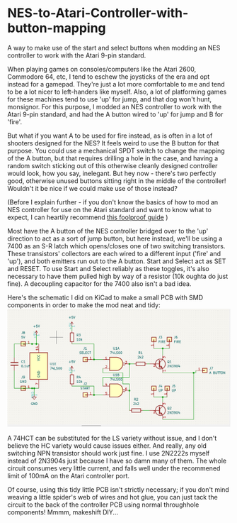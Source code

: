 # NES-to-Atari-Controller-with-button-mapping
A way to make use of the start and select buttons when modding an NES controller to work with the Atari 9-pin standard.

When playing games on consoles/computers like the Atari 2600, Commodore 64, etc, I tend to eschew the joysticks of the era and opt instead for a gamepad. They're just a lot more comfortable to me and tend to be a lot nicer to left-handers like myself. Also, a lot of platforming games for these machines tend to use 'up' for jump, and that dog won't hunt, monsignor. For this purpose, I modded an NES controller to work with the Atari 9-pin standard, and had the A button wired to 'up' for jump and B for 'fire'.

But what if you want A to be used for fire instead, as is often in a lot of shooters designed for the NES? It feels weird to use the B button for that purpose. You could use a mechanical SPDT switch to change the mapping of the A button, but that requires drilling a hole in the case, and having a random switch sticking out of this otherwise cleanly designed controller would look, how you say, inelegant. But hey now - there's two perfectly good, otherwise unused buttons sitting right in the middle of the controller! Wouldn't it be nice if we could make use of those instead?

(Before I explain further - if you don't know the basics of how to mod an NES controller for use on the Atari standard and want to know what to expect, I can heartily recommend [this foolproof guide](https://raskulous.com/2020/02/convert-an-original-nes-controller-for-use-on-commodore-64-amiga-atari-and-many-others/) )

Most have the A button of the NES controller bridged over to the 'up' direction to act as a sort of jump button, but here instead, we'll be using a 7400 as an S-R latch which opens/closes one of two switching transistors. These transistors' collectors are each wired to a different input ('fire' and 'up'), and both emitters run out to the A button. Start and Select act as SET and RESET. To use Start and Select reliably as these toggles, it's also necessary to have them pulled high by way of a resistor (10k oughta do just fine). A decoupling capacitor for the 7400 also isn't a bad idea. 

Here's the schematic I did on KiCad to make a small PCB with SMD components in order to make the mod neat and tidy:
![schematic](https://github.com/nateo87/NES-to-Atari-Controller-with-button-mapping/blob/main/ButtonMappingSwapSchematic.png)

A 74HCT can be substituted for the LS variety without issue, and I don't believe the HC variety would cause issues either. And really, any old switching NPN transistor should work just fine. I use 2N2222s myself instead of 2N3904s just because I have so damn many of them. The whole circuit consumes very little current, and falls well under the recommened limit of 100mA on the Atari controller port.

Of course, using this tidy little PCB isn't strictly necessary; if you don't mind weaving a little spider's web of wires and hot glue, you can just tack the circuit to the back of the controller PCB using normal throughhole components! Mmmm, makeshift DIY...
